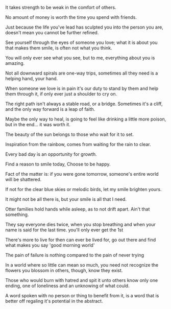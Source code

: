 It takes strength to be weak in the comfort of others.

No amount of money is worth the time you spend with friends.

Just because the life you've lead has sculpted you into the person you are, doesn't mean you cannot be further refined.

See yourself through the eyes of someone you love; what it is about you that makes them smile, is often not what you think.

You will only ever see what you see, but to me, everything about you is amazing.

Not all downward spirals are one-way trips, sometimes all they need is a helping hand, your hand.

When someone we love is in pain it's our duty to stand by them and help them through it, if only ever just a shoulder to cry on.

The right path isn't always a stable road, or a bridge. Sometimes it's a cliff, and the only way forward is a leap of faith.

Maybe the only way to heal, is going to feel like drinking a little more poison, but in the end... it was worth it.

The beauty of the sun belongs to those who wait for it to set.

Inspiration from the rainbow, comes from waiting for the rain to clear.

Every bad day is an opportunity for growth.

Find a reason to smile today, Choose to be happy.

Fact of the matter is: if you were gone tomorrow, someone's entire world will be shattered.

If not for the clear blue skies or melodic birds, let my smile brighten yours.

It might not be all there is, but your smile is all that I need.

Otter families hold hands while asleep, as to not drift apart. Ain't that something.

They say everyone dies twice, when you stop breathing and when your name is said for the last time. you'll only ever get the 1st

There's more to live for then can ever be lived for, go out there and find what makes you say 'good morning world'

The pain of failure is nothing compared to the pain of never trying

In a world where so little can mean so much, you need not recognize the flowers you blossom in others, though, know they exist.

Those who would burn with hatred and spit it unto others know only one ending, one of loneliness and an unknowing of what could.

A word spoken with no person or thing to benefit from it, is a word that is better off regaling it's potential in the abstract.
